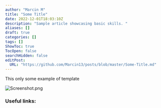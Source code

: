 ```yaml
---
author: "Marcin M"
title: "Some Title"
date: 2022-12-01T18:03:10Z
description: "Sample article showcasing basic skills. "
aliases: []
draft: true
categories: []
tags: []
ShowToc: true
TocOpen: false
searchHidden: false
editPost:
  URL: "https://github.com/Marcin13/posts/blob/master/Some-Title.md"
---
```


This only some example of template


![Screenshot.png](http://marcinmitruk.link/img/Some-Title/Screenshot1.png)






### Useful links:

